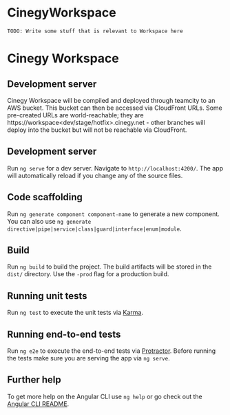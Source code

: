# CinegyWorkspace

```
TODO: Write some stuff that is relevant to Workspace here
```

# Cinegy Workspace

## Development server

Cinegy Workspace will be compiled and deployed through teamcity to an AWS bucket. This bucket can then be accessed via CloudFront URLs. Some pre-created URLs are world-reachable; they are https://workspace<dev/stage/hotfix>.cinegy.net - other branches will deploy into the bucket but will not be reachable via CloudFront.

## Development server

Run `ng serve` for a dev server. Navigate to `http://localhost:4200/`. The app will automatically reload if you change any of the source files.

## Code scaffolding

Run `ng generate component component-name` to generate a new component. You can also use `ng generate directive|pipe|service|class|guard|interface|enum|module`.

## Build

Run `ng build` to build the project. The build artifacts will be stored in the `dist/` directory. Use the `-prod` flag for a production build.

## Running unit tests

Run `ng test` to execute the unit tests via [Karma](https://karma-runner.github.io).

## Running end-to-end tests

Run `ng e2e` to execute the end-to-end tests via [Protractor](http://www.protractortest.org/).
Before running the tests make sure you are serving the app via `ng serve`.

## Further help

To get more help on the Angular CLI use `ng help` or go check out the [Angular CLI README](https://github.com/angular/angular-cli/blob/master/README.md).
